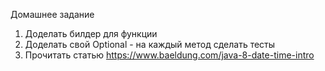 Домашнее задание
1. Доделать билдер для функции
2. Доделать свой Optional - на каждый метод сделать тесты
3. Прочитать статью https://www.baeldung.com/java-8-date-time-intro